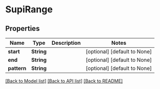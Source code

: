 # SupiRange

## Properties
Name | Type | Description | Notes
------------ | ------------- | ------------- | -------------
**start** | **String** |  | [optional] [default to None]
**end** | **String** |  | [optional] [default to None]
**pattern** | **String** |  | [optional] [default to None]

[[Back to Model list]](../README.md#documentation-for-models) [[Back to API list]](../README.md#documentation-for-api-endpoints) [[Back to README]](../README.md)


